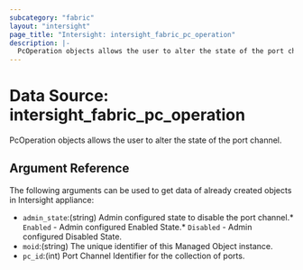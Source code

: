 ```yaml
---
subcategory: "fabric"
layout: "intersight"
page_title: "Intersight: intersight_fabric_pc_operation"
description: |-
  PcOperation objects allows the user to alter the state of the port channel.
---
```


# Data Source: intersight_fabric_pc_operation
PcOperation objects allows the user to alter the state of the port channel.
## Argument Reference
The following arguments can be used to get data of already created objects in Intersight appliance:
* `admin_state`:(string) Admin configured state to disable the port channel.* `Enabled` - Admin configured Enabled State.* `Disabled` - Admin configured Disabled State. 
* `moid`:(string) The unique identifier of this Managed Object instance. 
* `pc_id`:(int) Port Channel Identifier for the collection of ports. 
